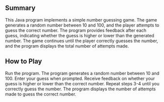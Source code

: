 ## Summary
This Java program implements a simple number guessing game. The game generates a random number between 10 and 100, and the player attempts to guess the correct number. The program provides feedback after each guess, indicating whether the guess is higher or lower than the generated number. The game continues until the player correctly guesses the number, and the program displays the total number of attempts made.

## How to Play
Run the program.
The program generates a random number between 10 and 100.
Enter your guess when prompted.
Receive feedback on whether your guess is higher or lower than the correct number.
Repeat steps 3-4 until you correctly guess the number.
The program displays the number of attempts made to guess the correct number.
